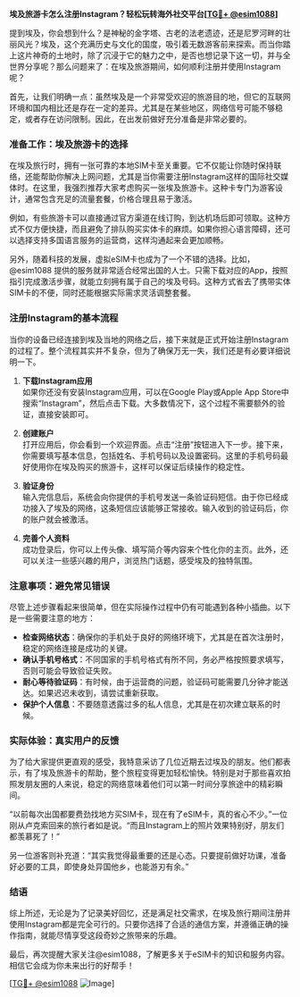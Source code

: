 **埃及旅游卡怎么注册Instagram？轻松玩转海外社交平台[[TG💪+ @esim1088](https://t.me/s/esim1088)]**

提到埃及，你会想到什么？是神秘的金字塔、古老的法老遗迹，还是尼罗河畔的壮丽风光？埃及，这个充满历史与文化的国度，吸引着无数游客前来探索。而当你踏上这片神奇的土地时，除了沉浸于它的魅力之中，是否也想记录下这一切，并与全世界分享呢？那么问题来了：在埃及旅游期间，如何顺利注册并使用Instagram呢？

首先，让我们明确一点：虽然埃及是一个非常受欢迎的旅游目的地，但它的互联网环境和国内相比还是存在一定的差异。尤其是在某些地区，网络信号可能不够稳定，或者存在访问限制。因此，在出发前做好充分准备是非常必要的。

### 准备工作：埃及旅游卡的选择

在埃及旅行时，拥有一张可靠的本地SIM卡至关重要。它不仅能让你随时保持联络，还能帮助你解决上网问题，尤其是当你需要注册Instagram这样的国际社交媒体时。在这里，我强烈推荐大家考虑购买一张埃及旅游卡。这种卡专门为游客设计，通常包含充足的流量套餐，价格合理且易于激活。

例如，有些旅游卡可以直接通过官方渠道在线订购，到达机场后即可领取。这种方式不仅方便快捷，而且避免了排队购买实体卡的麻烦。如果你担心语言障碍，还可以选择支持多国语言服务的运营商，这样沟通起来会更加顺畅。

另外，随着科技的发展，虚拟eSIM卡也成为了一个不错的选择。比如，@esim1088 提供的服务就非常适合经常出国的人士。只需下载对应的App，按照指引完成激活步骤，就能立刻拥有属于自己的埃及号码。这种方式省去了携带实体SIM卡的不便，同时还能根据实际需求灵活调整套餐。

### 注册Instagram的基本流程

当你的设备已经连接到埃及当地的网络之后，接下来就是正式开始注册Instagram的过程了。整个流程其实并不复杂，但为了确保万无一失，我们还是有必要详细说明一下。

1. **下载Instagram应用**  
   如果你还没有安装Instagram应用，可以在Google Play或Apple App Store中搜索“Instagram”，然后点击下载。大多数情况下，这个过程不需要额外的验证，直接安装即可。

2. **创建账户**  
   打开应用后，你会看到一个欢迎界面。点击“注册”按钮进入下一步。接下来，你需要填写基本信息，包括姓名、手机号码以及设置密码。这里的手机号码最好使用你在埃及购买的旅游卡，这样可以保证后续操作的稳定性。

3. **验证身份**  
   输入完信息后，系统会向你提供的手机号发送一条验证码短信。由于你已经成功接入了埃及的网络，这条短信应该能够正常接收。输入收到的验证码后，你的账户就会被激活。

4. **完善个人资料**  
   成功登录后，你可以上传头像、填写简介等内容来个性化你的主页。此外，还可以关注一些感兴趣的用户，浏览热门话题，感受埃及的独特氛围。

### 注意事项：避免常见错误

尽管上述步骤看起来很简单，但在实际操作过程中仍有可能遇到各种小插曲。以下是一些需要注意的地方：

- **检查网络状态**：确保你的手机处于良好的网络环境下，尤其是在首次注册时，稳定的网络连接是成功的关键。
- **确认手机号格式**：不同国家的手机号格式有所不同，务必严格按照要求填写，否则可能会导致验证失败。
- **耐心等待验证码**：有时候，由于运营商的问题，验证码可能需要几分钟才能送达。如果迟迟未收到，请尝试重新获取。
- **保护个人信息**：不要随意透露过多的私人信息，尤其是在初次建立联系的时候。

### 实际体验：真实用户的反馈

为了给大家提供更直观的感受，我特意采访了几位近期去过埃及的朋友。他们都表示，有了埃及旅游卡的帮助，整个旅程变得更加轻松愉快。特别是对于那些喜欢拍照发朋友圈的人来说，稳定的网络意味着他们可以第一时间分享旅途中的精彩瞬间。

“以前每次出国都要费劲找地方买SIM卡，现在有了eSIM卡，真的省心不少。”一位刚从卢克索回来的旅行者如是说。“而且Instagram上的照片效果特别好，朋友们都羡慕死了！”

另一位游客则补充道：“其实我觉得最重要的还是心态。只要提前做好功课，准备好必要的工具，即使身处异国他乡，也能游刃有余。”

### 结语

综上所述，无论是为了记录美好回忆，还是满足社交需求，在埃及旅行期间注册并使用Instagram都是完全可行的。只要你选择了合适的通信方案，并遵循正确的操作指南，就能尽情享受这段奇妙之旅带来的乐趣。

最后，再次提醒大家关注@esim1088，了解更多关于eSIM卡的知识和服务内容。相信它会成为你未来出行的好帮手！

[[TG💪+ @esim1088](https://t.me/s/esim1088) ![Image](https://i.postimg.cc/4NQfJmqS/Snipaste-2025-05-13-00-14-12.png)]